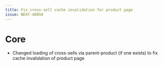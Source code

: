 ```yaml
---
title: Fix cross-sell cache invalidation for product page
issue: NEXT-40050
---
```


# Core

* Changed loading of cross-sells via parent-product (if one exists) to fix cache invalidation of product page
